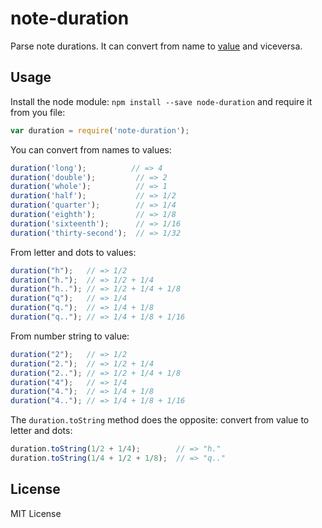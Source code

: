 # note-duration

Parse note durations. It can convert from name to
[value](http://en.wikipedia.org/wiki/Note_value) and viceversa.

## Usage

Install the node module: `npm install --save node-duration`
and require it from you file:

```js
var duration = require('note-duration');
```

You can convert from names to values:

```js
duration('long');          // => 4
duration('double');         // => 2
duration('whole');          // => 1
duration('half');           // => 1/2
duration('quarter');        // => 1/4
duration('eighth');         // => 1/8
duration('sixteenth');      // => 1/16
duration('thirty-second');  // => 1/32
```

From letter and dots to values:

```js
duration("h");   // => 1/2
duration("h.");  // => 1/2 + 1/4
duration("h.."); // => 1/2 + 1/4 + 1/8
duration("q");   // => 1/4
duration("q.");  // => 1/4 + 1/8
duration("q.."); // => 1/4 + 1/8 + 1/16
```

From number string to value:

```js
duration("2");   // => 1/2
duration("2.");  // => 1/2 + 1/4
duration("2.."); // => 1/2 + 1/4 + 1/8
duration("4");   // => 1/4
duration("4.");  // => 1/4 + 1/8
duration("4.."); // => 1/4 + 1/8 + 1/16
```


The `duration.toString` method does the opposite: convert from value to letter and dots:

```js
duration.toString(1/2 + 1/4);        // => "h."
duration.toString(1/4 + 1/2 + 1/8);  // => "q.."
```

## License

MIT License
